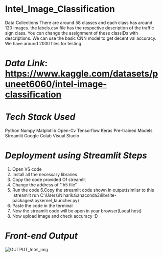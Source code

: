 # Intel_Image_Classification
Data Collections
There are around 58 classes and each class has around 120 images. the labels.csv file has the respective description of the traffic sign class. You can change the assignment of these classIDs with descriptions. We can use the basic CNN model to get decent val accuracy. We have around 2000 files for testing.

# *Data Link*: https://www.kaggle.com/datasets/puneet6060/intel-image-classification

# *Tech Stack Used*
Python
Numpy
Matplotlib
Open-Cv
Tensorflow
Keras
Pre-trained Models 
Streamlit
Google Colab
Visual Studio

# *Deployment using Streamlit Steps*
1. Open VS code 
2. Install all the necessary libraries
3. Copy the code provided Of streamlit
4. Change the address of ".h5 file"
5. Run the code
6.Copy the streamlit code shown in output(similar to this :streamlit run C:\Users\Niharika\anaconda3\lib\site-packages\ipykernel_launcher.py)
7. Paste the code in the terminal 
8. Now the streamlit code will be open in your browser(Local host)
9. Now upload image and check accuracy :D


# *Front-end Output*
![OUTPUT_Intel_img](https://user-images.githubusercontent.com/66713603/200244158-f1b82d51-29ec-47e5-8e5a-e13fc016df34.jpg)


